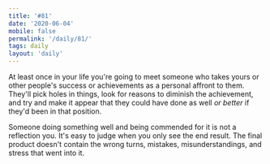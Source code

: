 ```yaml
---
title: '#81'
date: '2020-06-04'
mobile: false
permalink: '/daily/81/'
tags: daily
layout: 'daily'
---
```


At least once in your life you're going to meet someone who takes yours or other people's success or achievements as a personal affront to them. They'll pick holes in things, look for reasons to diminish the achievement, and try and make it appear that they could have done as well _or better_ if they'd been in that position.

Someone doing something well and being commended for it is not a reflection you. It's easy to judge when you only see the end result. The final product doesn't contain the wrong turns, mistakes, misunderstandings, and stress that went into it.
